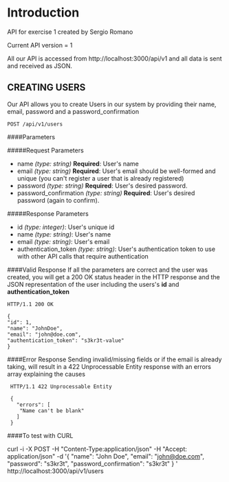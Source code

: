 Introduction
=========
API for exercise 1 created by Sergio Romano

Current API version = 1

All our API is accessed from http://localhost:3000/api/v1 and all  data is sent and received as JSON.


CREATING USERS
----

Our API allows you to create Users in our system by providing their name, email, password and a password_confirmation

```
POST /api/v1/users
```

####Parameters

#####Request Parameters
  - name *(type: string)* **Required**: User's name
  - email *(type: string)*    **Required**: User's email should be well-formed and unique (you can't register a user that is already registered)
  - password *(type: string)*    **Required**: User's desired password.
  - password_confirmation *(type: string)*    **Required**: User's desired password (again to confirm).

#####Response Parameters
  - id *(type: integer)*: User's unique id
  - name *(type: string)*: User's name
  - email *(type: string)*: User's email
  - authentication_token *(type: string)*: User's authentication token to use with other API calls that require authentication


####Valid Response
If all the parameters are correct and the user was created, you will get a 200 OK status header in the HTTP response and the JSON representation of the user including the users's **id** and **authentication_token**

```
HTTP/1.1 200 OK

{
"id": 1,
"name": "JohnDoe",
"email": "john@doe.com",
"authentication_token": "s3kr3t-value"
}
```

####Error Response
Sending invalid/missing fields or if the email is already taking, will result in a 422 Unprocessable Entity response
with an errors array explaining the causes

```
 HTTP/1.1 422 Unprocessable Entity

 {
   "errors": [
    "Name can't be blank"
   ]
 }
```

####To test with CURL

curl -i -X POST -H "Content-Type:application/json" -H "Accept: application/json" -d '{
"name": "John Doe",
"email": "john@doe.com",
"password": "s3kr3t",
"password_confirmation": "s3kr3t"
}
' http://localhost:3000/api/v1/users
